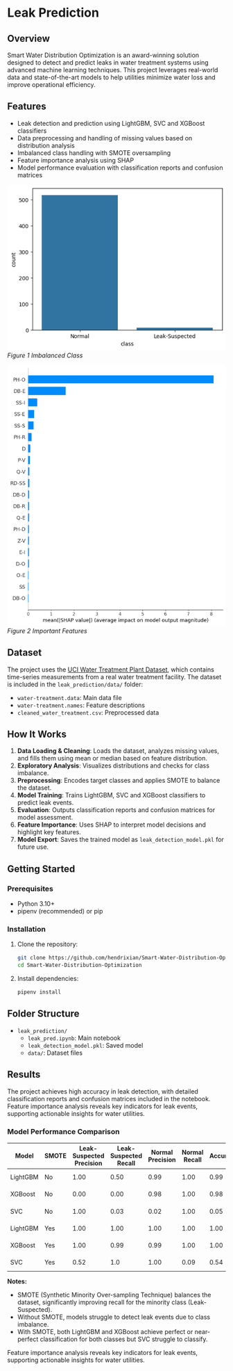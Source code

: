 # Leak Prediction

## Overview
Smart Water Distribution Optimization is an award-winning solution designed to detect and predict leaks in water treatment systems using advanced machine learning techniques. This project leverages real-world data and state-of-the-art models to help utilities minimize water loss and improve operational efficiency.

## Features
- Leak detection and prediction using LightGBM, SVC and XGBoost classifiers
- Data preprocessing and handling of missing values based on distribution analysis
- Imbalanced class handling with SMOTE oversampling
- Feature importance analysis using SHAP
- Model performance evaluation with classification reports and confusion matrices

![alt text](images/image.png)
*Figure 1 Imbalanced Class*

![alt text](images/shap_image.png)
*Figure 2 Important Features*

## Dataset
The project uses the [UCI Water Treatment Plant Dataset](https://archive.ics.uci.edu/ml/datasets/Water+Treatment+Plant), which contains time-series measurements from a real water treatment facility. The dataset is included in the `leak_prediction/data/` folder:
- `water-treatment.data`: Main data file
- `water-treatment.names`: Feature descriptions
- `cleaned_water_treatment.csv`: Preprocessed data

## How It Works
1. **Data Loading & Cleaning**: Loads the dataset, analyzes missing values, and fills them using mean or median based on feature distribution.
2. **Exploratory Analysis**: Visualizes distributions and checks for class imbalance.
3. **Preprocessing**: Encodes target classes and applies SMOTE to balance the dataset.
4. **Model Training**: Trains LightGBM, SVC and XGBoost classifiers to predict leak events.
5. **Evaluation**: Outputs classification reports and confusion matrices for model assessment.
6. **Feature Importance**: Uses SHAP to interpret model decisions and highlight key features.
7. **Model Export**: Saves the trained model as `leak_detection_model.pkl` for future use.

## Getting Started
### Prerequisites
- Python 3.10+
- pipenv (recommended) or pip

### Installation
1. Clone the repository:
	```bash
	git clone https://github.com/hendrixian/Smart-Water-Distribution-Optimization.git
	cd Smart-Water-Distribution-Optimization
	```
2. Install dependencies:
	```bash
	pipenv install
	```

## Folder Structure
- `leak_prediction/`
  - `leak_pred.ipynb`: Main notebook
  - `leak_detection_model.pkl`: Saved model
  - `data/`: Dataset files

## Results
The project achieves high accuracy in leak detection, with detailed classification reports and confusion matrices included in the notebook. Feature importance analysis reveals key indicators for leak events, supporting actionable insights for water utilities.

### Model Performance Comparison

| Model                | SMOTE | Leak-Suspected Precision | Leak-Suspected Recall | Normal Precision | Normal Recall | Accuracy | Confusion Matrix |
|----------------------|-------|-------------------------|----------------------|------------------|--------------|----------|-----------------|
| LightGBM             | No    | 1.00                    | 0.50                 | 0.99             | 1.00         | 0.99     | [[1, 1], [0, 104]] |
| XGBoost              | No    | 0.00                    | 0.00                 | 0.98             | 1.00         | 0.98     | [[104, 0], [2, 0]] |
| SVC              | No    | 1.00                    | 0.03                 | 0.02             | 1.00         | 0.05     | [[3, 101], [0, 2]] |
| LightGBM             | Yes   | 1.00                    | 1.00                 | 1.00             | 1.00         | 1.00     | [[104, 0], [0, 104]] |
| XGBoost              | Yes   | 1.00                    | 0.99                 | 0.99             | 1.00         | 1.00     | [[104, 0], [1, 103]] |
| SVC              | Yes   | 0.52                    | 1.0                 | 1.00             | 0.09         | 0.54     | [[104, 0], [95,9]] |

**Notes:**
- SMOTE (Synthetic Minority Over-sampling Technique) balances the dataset, significantly improving recall for the minority class (Leak-Suspected).
- Without SMOTE, models struggle to detect leak events due to class imbalance.
- With SMOTE, both LightGBM and XGBoost achieve perfect or near-perfect classification for both classes but SVC struggle to classify.

Feature importance analysis reveals key indicators for leak events, supporting actionable insights for water utilities.